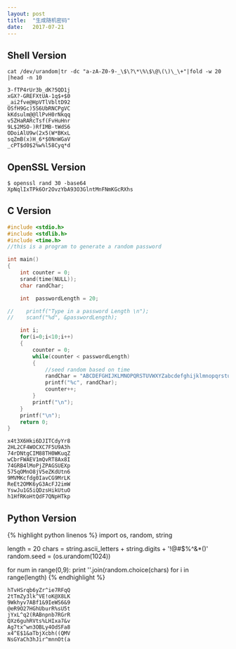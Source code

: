```yaml
---
layout: post
title:  "生成随机密码"
date:   2017-07-21
---
```


## Shell Version

```shell
cat /dev/urandom|tr -dc "a-zA-Z0-9-_\$\?\*\%\$\@\(\)\_\+"|fold -w 20 |head -n 10
```

```
3-fTP4rUr3b_dK?5QD1j
xGX?-GREFXtUA-1q$+$0
_ai2fve@HpVTlVbltD92
OSfH9Gc)5S6UbRNCPgVC
kKdsulm@@llPvH0rNkqq
v5ZHaRARcTsf(FvHuHnr
9L$2MSO-)RfIMB-tWdS6
ODoiAlU9w(2x5(W*BKxL
sqZmB(x)H_6*$0NnWGaV
_cPT$d0$2%w%l58Cyq*d
```

## OpenSSL Version

```
$ openssl rand 30 -base64 
XpNqlIxTPk6Or2OvzYbA93O3GlntMnFNmKGcRXhs
```


## C Version


<!---
{% highlight C linenos %}
{% endhighlight %}
-->





```C
#include <stdio.h>
#include <stdlib.h>
#include <time.h>  
//this is a program to generate a random password

int main()
{
    int counter = 0;
    srand(time(NULL));
    char randChar;

    int  passwordLength = 20;

//    printf("Type in a password Length \n");
//    scanf("%d", &passwordLength);

    int i;
    for(i=0;i<10;i++)
    {
        counter = 0;
        while(counter < passwordLength)
        {
            //seed random based on time
            randChar = "ABCDEFGHIJKLMNOPQRSTUVWXYZabcdefghijklmnopqrstuvwxyz0123456789"[random () % 62];    
            printf("%c", randChar);
            counter++;
        }   
        printf("\n");
    }
    printf("\n");
    return 0;
}
```

```
x4t3X6Hki6DJITCdyYr8
2HL2CF4WOCXC7F5U9A3h
74rDNtgCIM88TH0WKuqZ
wCbrFWAEV1mQvRT8Ax8I
74GRB4lMoPjZPAGSUEXp
575qOMnO8jV5eZKdUtn6
9MVMKcfdg0IavCG9MrLK
ReEt2OMK6yG3AcFJ2imW
YswJu1G5iQDzsHikUtuO
h1HfRKoHtQdF7QNpHTkp
```


## Python Version

{% highlight python linenos %}
import os, random, string

length = 20
chars = string.ascii_letters + string.digits + '!@#$%^&*()'
random.seed = (os.urandom(1024))

for num in range(0,9):
    print ''.join(random.choice(chars) for i in range(length)
{% endhighlight %}


```
hTvHSrqb6yZr^ie7RFqQ
2tTmZy3lk^VE!oK@X8LK
9Wkhyv7ABf1&9IeWS6&9
@eR9O27HGhUburR%sU5t
jYxL^q2(RABnpnb7RGrR
QXz6guhRVts%LHIxa7&v
Ag7tx^wn3OBLy4OdSFa8
x4^E$1&aTbjXcbh((QMV
NsGYaCh3hJir^mnnOt(a
```

